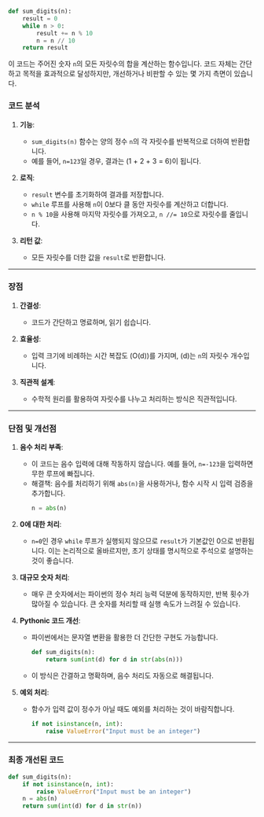 ```python
def sum_digits(n):
    result = 0
    while n > 0:
        result += n % 10
        n = n // 10
    return result
```

이 코드는 주어진 숫자 `n`의 모든 자릿수의 합을 계산하는 함수입니다. 코드 자체는 간단하고 목적을 효과적으로 달성하지만, 개선하거나 비판할 수 있는 몇 가지 측면이 있습니다.

### **코드 분석**
1. **기능**:
   - `sum_digits(n)` 함수는 양의 정수 `n`의 각 자릿수를 반복적으로 더하여 반환합니다.
   - 예를 들어, `n=123`일 경우, 결과는 \(1 + 2 + 3 = 6\)이 됩니다.

2. **로직**:
   - `result` 변수를 초기화하여 결과를 저장합니다.
   - `while` 루프를 사용해 `n`이 0보다 클 동안 자릿수를 계산하고 더합니다.
   - `n % 10`을 사용해 마지막 자릿수를 가져오고, `n //= 10`으로 자릿수를 줄입니다.

3. **리턴 값**:
   - 모든 자릿수를 더한 값을 `result`로 반환합니다.

---

### **장점**
1. **간결성**:
   - 코드가 간단하고 명료하며, 읽기 쉽습니다.
   
2. **효율성**:
   - 입력 크기에 비례하는 시간 복잡도 \(O(d)\)를 가지며, \(d\)는 `n`의 자릿수 개수입니다.

3. **직관적 설계**:
   - 수학적 원리를 활용하여 자릿수를 나누고 처리하는 방식은 직관적입니다.

---

### **단점 및 개선점**
1. **음수 처리 부족**:
   - 이 코드는 음수 입력에 대해 작동하지 않습니다. 예를 들어, `n=-123`을 입력하면 무한 루프에 빠집니다.
   - 해결책: 음수를 처리하기 위해 `abs(n)`을 사용하거나, 함수 시작 시 입력 검증을 추가합니다.
     ```python
     n = abs(n)
     ```

2. **0에 대한 처리**:
   - `n=0`인 경우 `while` 루프가 실행되지 않으므로 `result`가 기본값인 0으로 반환됩니다. 이는 논리적으로 올바르지만, 초기 상태를 명시적으로 주석으로 설명하는 것이 좋습니다.

3. **대규모 숫자 처리**:
   - 매우 큰 숫자에서는 파이썬의 정수 처리 능력 덕분에 동작하지만, 반복 횟수가 많아질 수 있습니다. 큰 숫자를 처리할 때 실행 속도가 느려질 수 있습니다.

4. **Pythonic 코드 개선**:
   - 파이썬에서는 문자열 변환을 활용한 더 간단한 구현도 가능합니다.
     ```python
     def sum_digits(n):
         return sum(int(d) for d in str(abs(n)))
     ```
   - 이 방식은 간결하고 명확하며, 음수 처리도 자동으로 해결됩니다.

5. **예외 처리**:
   - 함수가 입력 값이 정수가 아닐 때도 예외를 처리하는 것이 바람직합니다. 
     ```python
     if not isinstance(n, int):
         raise ValueError("Input must be an integer")
     ```

---

### **최종 개선된 코드**
```python
def sum_digits(n):
    if not isinstance(n, int):
        raise ValueError("Input must be an integer")
    n = abs(n)
    return sum(int(d) for d in str(n))
